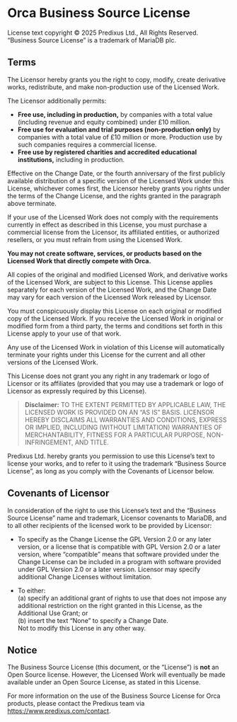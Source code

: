 # Orca Business Source License

License text copyright © 2025 Predixus Ltd., All Rights Reserved.  
“Business Source License” is a trademark of MariaDB plc.

## Terms

The Licensor hereby grants you the right to copy, modify, create derivative works, redistribute, and make non-production
use of the Licensed Work.

The Licensor additionally permits:

- **Free use, including in production,** by companies with a total value (including revenue and equity combined) under £10 million.
- **Free use for evaluation and trial purposes (non-production only)** by companies with a total value of £10 million or more.
  Production use by such companies requires a commercial license.
- **Free use by registered charities and accredited educational institutions,** including in production.

Effective on the Change Date, or the fourth anniversary of the first publicly available distribution of a specific version
of the Licensed Work under this License, whichever comes first, the Licensor hereby grants you rights under the terms of the
Change License, and the rights granted in the paragraph above terminate.

If your use of the Licensed Work does not comply with the requirements currently in effect as described in this License, you
must purchase a commercial license from the Licensor, its affiliated entities, or authorized resellers, or you must refrain
from using the Licensed Work.

**You may not create software, services, or products based on the Licensed Work that directly compete with Orca.**

All copies of the original and modified Licensed Work, and derivative works of the Licensed Work, are subject to this License.
This License applies separately for each version of the Licensed Work, and the Change Date may vary for each version of the
Licensed Work released by Licensor.

You must conspicuously display this License on each original or modified copy of the Licensed Work. If you receive the Licensed
Work in original or modified form from a third party, the terms and conditions set forth in this License apply to your use of
that work.

Any use of the Licensed Work in violation of this License will automatically terminate your rights under this License for the
current and all other versions of the Licensed Work.

This License does not grant you any right in any trademark or logo of Licensor or its affiliates (provided that you may use a
trademark or logo of Licensor as expressly required by this License).

> **Disclaimer:** TO THE EXTENT PERMITTED BY APPLICABLE LAW, THE LICENSED WORK IS PROVIDED ON AN “AS IS” BASIS. LICENSOR
> HEREBY DISCLAIMS ALL WARRANTIES AND CONDITIONS, EXPRESS OR IMPLIED, INCLUDING (WITHOUT LIMITATION) WARRANTIES OF
> MERCHANTABILITY, FITNESS FOR A PARTICULAR PURPOSE, NON-INFRINGEMENT, AND TITLE.

Predixus Ltd. hereby grants you permission to use this License’s text to license your works, and to refer to it using the
trademark “Business Source License”, as long as you comply with the Covenants of Licensor below.

## Covenants of Licensor

In consideration of the right to use this License’s text and the “Business Source License” name and trademark, Licensor covenants
to MariaDB, and to all other recipients of the licensed work to be provided by Licensor:

- To specify as the Change License the GPL Version 2.0 or any later version, or a license that is compatible with GPL Version
  2.0 or a later version, where “compatible” means that software provided under the Change License can be included in a program
  with software provided under GPL Version 2.0 or a later version. Licensor may specify additional Change Licenses without limitation.

- To either:  
  (a) specify an additional grant of rights to use that does not impose any additional restriction on the right granted in
  this License, as the Additional Use Grant; or  
  (b) insert the text “None” to specify a Change Date.  
  Not to modify this License in any other way.

## Notice

The Business Source License (this document, or the “License”) is **not** an Open Source license. However, the Licensed Work will
eventually be made available under an Open Source License, as stated in this License.

For more information on the use of the Business Source License for Orca products, please contact the Predixus team via
https://www.predixus.com/contact.

